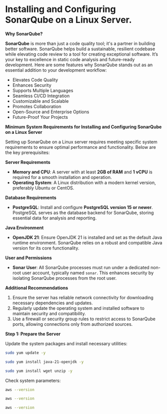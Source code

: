 # Installing and Configuring SonarQube on a Linux Server.

**Why SonarQube?** 

**SonarQube** is more than just a code quality tool; it's a partner in building better software. SonarQube helps build a sustainable, resilient codebase while elevating code review to a tool for creating exceptional software. It’s your key to excellence in static code analysis and future-ready development. Here are some features why SonarQube stands out as an essential addition to your development workflow:  
- Elevates Code Quality  
- Enhances Security 
- Supports Multiple Languages
- Seamless CI/CD Integration  
- Customizable and Scalable  
- Promotes Collaboration 
- Open-Source and Enterprise Options  
- Future-Proof Your Projects 


**Minimum System Requirements for Installing and Configuring SonarQube on a Linux Server** 

Setting up SonarQube on a Linux server requires meeting specific system requirements to ensure optimal performance and functionality. Below are the key prerequisites:  

**Server Requirements** 
- **Memory and CPU**: A server with at least **2GB of RAM** and **1 vCPU** is required for a smooth installation and operation.  
- **Operating System**: A Linux distribution with a modern kernel version, preferably Ubuntu or CentOS.  

**Database Requirements**  
- **PostgreSQL**: Install and configure **PostgreSQL version 15 or newer**. PostgreSQL serves as the database backend for SonarQube, storing essential data for analysis and reporting.  

**Java Environment**
- **OpenJDK 21**: Ensure OpenJDK 21 is installed and set as the default Java runtime environment. SonarQube relies on a robust and compatible Java version for its core functionality.  

**User and Permissions** 
- **Sonar User**: All SonarQube processes must run under a dedicated non-root user account, typically named `sonar`. This enhances security by isolating SonarQube processes from the root user.  

**Additional Recommendations**  
1. Ensure the server has reliable network connectivity for downloading necessary dependencies and updates.  
2. Regularly update the operating system and installed software to maintain security and compatibility.  
3. Use a firewall or security group rules to restrict access to SonarQube ports, allowing connections only from authorized sources.  

**Step 1: Prepare the Server**

Update the system packages and install necessary utilities:

   ```sh
   sudo yum update -y
   ```

   ```sh
   sudo yum install java-21-openjdk -y
   ```

   ```sh
   sudo yum install wget unzip -y
   ```

Check system parameters:

   ```sh
   aws --version
   ```

   ```sh
   aws --version
   ```

   ```sh
   aws --version
   ```









